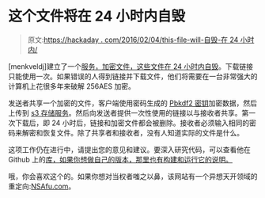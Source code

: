 # 这个文件将在 24 小时内自毁

> 原文:[https://hackaday . com/2016/02/04/this-file-will-自毁-在 24 小时内/](https://hackaday.com/2016/02/04/this-file-will-self-destruct-in-24-hours/)

[menkveldj]建立了一个[服务，加密文件，这些文件在 24 小时内自毁](http://nafue.com)。下载链接只能使用一次。如果错误的人得到链接并下载文件，他们将需要在一台非常强大的计算机上花很多年来破解 256AES 加密。

发送者共享一个加密的文件，客户端使用密码生成的 [Pbkdf2 密钥](https://en.wikipedia.org/wiki/PBKDF2)加密数据，然后上传到 [s3 存储服务](https://aws.amazon.com/s3/)。然后向发送者提供一次性使用的链接以与接收者共享。第一次下载后，即 24 小时后，链接和加密文件都会被删除。接收者必须输入相同的密码来解密和恢复文件。除了共享者和接收者，没有人知道实际的文件是什么。

这项工作仍在进行中，请提出您的意见和建议。要深入研究代码，可以查看他在 Github 上的[库，如果你想做自己的版本，那里也有构建和运行它的说明。](https://github.com/menkveldj/nafue)

哦，你会喜欢这个的。如果你想对当权者嗤之以鼻，该网站有一个异想天开领域的重定向:[NSAfu.com](http://NSAfu.com)。